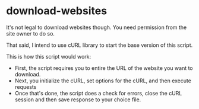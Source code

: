 # download-websites

It's not legal to download websites though. You need permission from the site owner to do so.

That said, I intend to use cURL library to start the base version of this script.

This is how this script would work:
* First, the script requires you to entire the URL of the website you want to download.
* Next, you initialize the cURL, set options for the cURL, and then execute requests
* Once that's done, the script does a check for errors, close the cURL session and then save response to your choice file.

